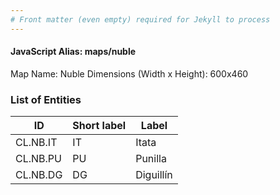 ```yaml
---
# Front matter (even empty) required for Jekyll to process
---
```


#### JavaScript Alias: maps/nuble

Map Name: Nuble
Dimensions (Width x Height): 600x460

### List of Entities

ID | Short label | Label
---|---|---|
CL.NB.IT|IT|Itata
CL.NB.PU|PU|Punilla
CL.NB.DG|DG|Diguillín
